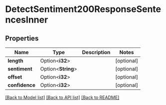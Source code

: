 # DetectSentiment200ResponseSentencesInner

## Properties

Name | Type | Description | Notes
------------ | ------------- | ------------- | -------------
**length** | Option<**i32**> |  | [optional]
**sentiment** | Option<**String**> |  | [optional]
**offset** | Option<**i32**> |  | [optional]
**confidence** | Option<**i32**> |  | [optional]

[[Back to Model list]](../README.md#documentation-for-models) [[Back to API list]](../README.md#documentation-for-api-endpoints) [[Back to README]](../README.md)


